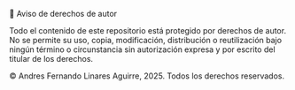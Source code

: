 📄 Aviso de derechos de autor

Todo el contenido de este repositorio está protegido por derechos de autor.
No se permite su uso, copia, modificación, distribución o reutilización bajo ningún término o circunstancia sin autorización expresa y por escrito del titular de los derechos.

© Andres Fernando Linares Aguirre, 2025. Todos los derechos reservados.
